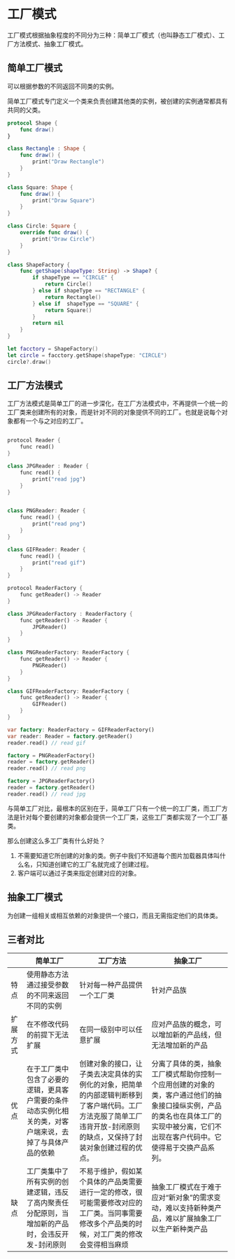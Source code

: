 # 工厂模式

工厂模式根据抽象程度的不同分为三种：简单工厂模式（也叫静态工厂模式）、工厂方法模式、抽象工厂模式。

## 简单工厂模式

可以根据参数的不同返回不同类的实例。

简单工厂模式专门定义一个类来负责创建其他类的实例，被创建的实例通常都具有共同的父类。

```swift
protocol Shape {
    func draw()
}

class Rectangle : Shape {
    func draw() {
        print("Draw Rectangle")
    }
}

class Square: Shape {
    func draw() {
        print("Draw Square")
    }
}

class Circle: Square {
    override func draw() {
        print("Draw Circle")
    }
}

class ShapeFactory {
    func getShape(shapeType: String) -> Shape? {
        if shapeType == "CIRCLE" {
            return Circle()
        } else if shapeType == "RECTANGLE" {
            return Rectangle()
        } else if  shapeType == "SQUARE" {
            return Square()
        }
        return nil
    }
}

let facctory = ShapeFactory()
let circle = facctory.getShape(shapeType: "CIRCLE")
circle?.draw()
```

## 工厂方法模式

工厂方法模式是简单工厂的进一步深化，在工厂方法模式中，不再提供一个统一的工厂类来创建所有的对象，而是针对不同的对象提供不同的工厂。也就是说每个对象都有一个与之对应的工厂。


```dart

protocol Reader {
    func read()
}

class JPGReader : Reader {
    func read() {
        print("read jpg")
    }
}


class PNGReader: Reader {
    func read() {
        print("read png")
    }
}

class GIFReader: Reader {
    func read() {
        print("read gif")
    }
}

protocol ReaderFactory {
    func getReader() -> Reader
}

class JPGReaderFactory : ReaderFactory {
    func getReader() -> Reader {
        JPGReader()
    }
}

class PNGReaderFactory: ReaderFactory {
    func getReader() -> Reader {
        PNGReader()
    }
}

class GIFReaderFactory: ReaderFactory {
    func getReader() -> Reader {
        GIFReader()
    }
}

var factory: ReaderFactory = GIFReaderFactory()
var reader: Reader = factory.getReader()
reader.read() // read gif

factory = PNGReaderFactory()
reader = factory.getReader()
reader.read() // read png

factory = JPGReaderFactory()
reader = factory.getReader()
reader.read() // read jpg
```

与简单工厂对比，最根本的区别在于，简单工厂只有一个统一的工厂类，而工厂方法是针对每个要创建的对象都会提供一个工厂类，这些工厂类都实现了一个工厂基类。

那么创建这么多工厂类有什么好处？

1. 不需要知道它所创建的对象的类。例子中我们不知道每个图片加载器具体叫什么名，只知道创建它的工厂名就完成了创建过程。
2. 客户端可以通过子类来指定创建对应的对象。


## 抽象工厂模式

为创建一组相关或相互依赖的对象提供一个接口，而且无需指定他们的具体类。




## 三者对比

|  |简单工厂| 工厂方法| 抽象工厂|
| -- | --    |   -- |  --|
|特点|  使用静态方法通过接受参数的不同来返回不同的实例| 针对每一种产品提供一个工厂类 | 针对产品族 | 
| 扩展方式 | 在不修改代码的前提下无法扩展 | 在同一级别中可以任意扩展 | 应对产品族的概念，可以增加新的产品线，但无法增加新的产品 |
| 优点 | 在于工厂类中包含了必要的逻辑，更具客户需要的条件动态实例化相关的类，对客户端来说，去掉了与具体产品的依赖 | 创建对象的接口，让子类去决定具体的实例化的对象，把简单的内部逻辑判断移到了客户端代码。工厂方法克服了简单工厂违背开放-封闭原则的缺点，又保持了封装对象创建过程的优点。| 分离了具体的类，抽象工厂模式帮助你控制一个应用创建的对象的类，客户通过他们的抽象接口操纵实例，产品的类名也在具体工厂的实现中被分离，它们不出现在客户代码中。它使得易于交换产品系列。|
| 缺点 | 工厂类集中了所有实例的创建逻辑，违反了高内聚责任分配原则，当增加新的产品时，会违反开发-封闭原则 | 不易于维护，假如某个具体的产品类需要进行一定的修改，很可能需要修改对应的工厂类。当同事需要修改多个产品类的时候，对工厂类的修改会变得相当麻烦 | 抽象工厂模式在于难于应对“新对象”的需求变动，难以支持新种类产品，难以扩展抽象工厂以生产新种类产品 |
